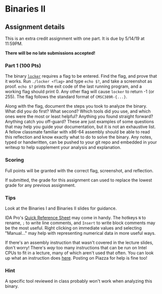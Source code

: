 # Binaries II

## Assignment details

This is an extra credit assignment with one part. It is due by 5/14/19 at
11:59PM.

**There will be no late submissions accepted!**

### Part 1 (100 Pts)

The binary [`locker`](locker) requires a flag to be entered. Find the flag, and
prove that it works. Run `./locker <flag>` and type `echo $?`, and take a
screenshot as proof. `echo $?` prints the exit code of the last running program,
and a working flag should print 0. Any other flag will cause `locker` to return
-1 (or 255). The flag follows the standard format of `CMSC389R-{...}`.

Along with the flag, document the steps you took to analyze the binary. What did
you do first? What second? Which tools did you use, and which ones were the most
or least helpful? Anything you found straight forward? Anything catch you
off-guard? These are just examples of some questions that may help you guide
your documentation, but it is not an exhaustive list. A fellow classmate
familiar with x86-64 assembly should be able to read this reflection and know
exactly what to do to solve the binary. Any notes, typed or handwritten, can be
pushed to your git repo and embedded in your writeup to help supplement your
analysis and explanation.

### Scoring

Full points will be granted with the correct flag, screenshot, and reflection.

If submitted, the grade for this assignment can used to replace the lowest
grade for any previous assignment.

### Tips

Look at the Binaries I and Binaries II slides for guidance. 

IDA Pro's [Quick Reference
Sheet](https://www.hex-rays.com/products/ida/support/freefiles/IDA_Pro_Shortcuts.pdf)
may come in handy. The hotkeys `N` to rename, `;` to write line comments, and
`Insert` to write block comments may be the most useful. Right clicking on
immediate values and selecting "Manual..." may help with representing numerical
data in more useful ways.

If there's an assembly instruction that wasn't covered in the lecture slides,
don't worry! There's *way* too many instructions that can be run on Intel CPUs
to fit in a lecture, many of which aren't used that often. You can look up what
an instruction does [here](https://www.felixcloutier.com/x86/). Posting on
Piazza for help is fine too!

### Hint

A specific tool reviewed in class probably won't work when analyzing this binary.
